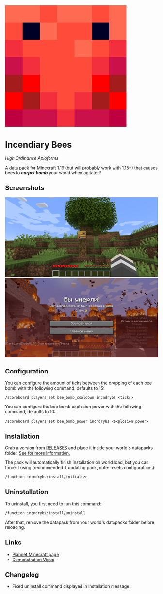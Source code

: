 ![logo](logo.png)

# Incendiary Bees

*High Ordinance Apioforms*

A data pack for Minecraft 1.19 (but will probably work with 1.15+) that causes bees to ***carpet bomb*** your world when agitated!

## Screenshots

![screenshot](screenshots/curiosity.png)
![screenshot](screenshots/understanding.png)

## Configuration

You can configure the amount of ticks between the dropping of each bee bomb with the following command, defaults to 15:

```text
/scoreboard players set bee_bomb_cooldown incndrybs <ticks>
```

You can configure the bee bomb explosion power with the following command, defaults to 10:

```text
/scoreboard players set bee_bomb_power incndrybs <explosion power>
```

## Installation

Grab a version from [RELEASES](https://github.com/ona-li-toki-e-jan-Epiphany-tawa-mi/Incendiary-Bees/releases "Incendiary Bees Releases Page") and place it inside your world's datapacks folder. [See for more information.](https://minecraft.fandom.com/wiki/Tutorials/Installing_a_data_pack "A Minecraft Wiki tutorial on installing data packs")

The pack will automatically finish installation on world load, but you can force it using (recommended if updating pack, note: resets configurations):

```text
/function incndrybs:install/initialize
```

## Uninstallation

To uninstall, you first need to run this command:

```text
/function incndrybs:install/uninstall
```

After that, remove the datapack from your world's datapacks folder before reloading.

## Links

- [Plannet Minecraft page](https://www.planetminecraft.com/data-pack/incendiary-bees "Incendiary Bees' page on Planet Minecraft")
- [Demonstration Video](https://www.youtube.com/watch?v=FldGUMvSmdo "Incendiary Bees demonstration video on YouTube")

## Changelog

- Fixed uninstall command displayed in installation message.
